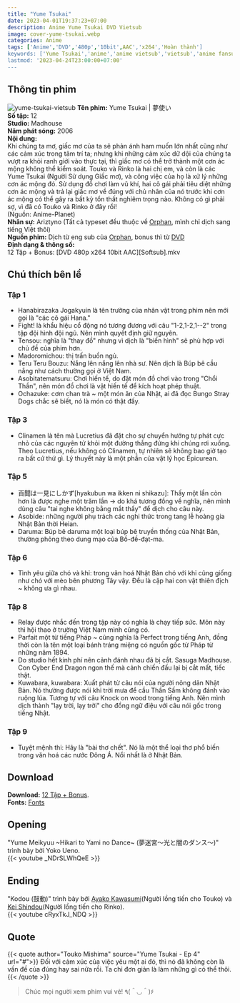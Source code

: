 ```yaml
---
title: "Yume Tsukai"
date: 2023-04-01T19:37:23+07:00
description: Anime Yume Tsukai DVD Vietsub
image: cover-yume-tsukai.webp
categories: Anime
tags: ['Anime','DVD','480p','10bit',AAC','x264','Hoàn thành']
keywords: ['Yume Tsukai','anime','anime vietsub','vietsub','anime fansub','fansub','Ariztyn-Fansub','Ariztyn Fansub','Ariztyn','Ariztyno']
lastmod: '2023-04-24T23:00:00+07:00'
---  
```

## Thông tin phim   
![yume-tsukai-vietsub](yume-tsukai-1.webp)
**Tên phim:** Yume Tsukai | 夢使い   
**Số tập:** 12  
**Studio:** Madhouse   
**Năm phát sóng:** 2006   
**Nội dung:**   
Khi chúng ta mơ, giấc mơ của ta sẽ phản ánh ham muốn lớn nhất cũng như các cảm xúc trong tâm trí ta; nhưng khi những cảm xúc dữ dội của chúng ta vượt ra khỏi ranh giới vào thực tại, thì giấc mơ có thể trở thành một cơn ác mộng không thể kiểm soát. Touko và Rinko là hai chị em, và còn là các Yume Tsukai (Người Sử dụng Giấc mơ), và công việc của họ là xử lý những cơn ác mộng đó. Sử dụng đồ chơi làm vũ khí, hai cô gái phải tiêu diệt những cơn ác mộng và trả lại giấc mơ về đúng với chủ nhân của nó trước khi cơn ác mộng có thể gây ra bất kỳ tổn thất nghiêm trọng nào. Không có gì phải sợ, vì đã có Touko và Rinko ở đây rồi!   
(Nguồn: Anime-Planet)   
**Nhân sự:** Ariztyno (Tất cả typeset đều thuộc về [Orphan](https://collectr.blogspot.com/), mình chỉ dịch sang tiếng Việt thôi)  
**Nguồn phim:** Dịch từ eng sub của [Orphan](https://nyaa.si/view/860370), bonus thì từ [DVD](https://nyaa.si/view/63555)   
**Định dạng & thông số:**      
12 Tập + Bonus: [DVD 480p x264 10bit AAC][Softsub].mkv   
## Chú thích bên lề
### Tập 1   
- Hanabirazaka Jogakyuin là tên trường của nhân vật trong phim nên mới gọi là "các cô gái Hana."   
- Fight! là khẩu hiệu cổ động nó tương đương với câu "1-2,1-2,1--2" trong tập đội hình đội ngũ. Nên mình quyết định giữ nguyên.   
- Tensou: nghĩa là "thay đồ" nhưng vì dịch là "biến hình" sẽ phù hợp với chủ đề của phim hơn.   
- Madoromichou: thị trấn buồn ngủ.   
- Teru Teru Bouzu: Nắng lên nắng lên nhà sư. Nên dịch là Búp bê cầu nắng như cách thường gọi ở Việt Nam.   
- Asobitatematsuru: Chơi hiến tế, do đặt món đồ chơi vào trong "Chổi Thần", nên món đồ chơi là vật hiến tế để kích hoạt phép thuật.   
- Ochazuke: cơm chan trà ~ một món ăn của Nhật, ai đã đọc Bungo Stray Dogs chắc sẽ biết, nó là món có thật đấy.   
### Tập 3   
- Clinamen là tên mà Lucretius đã đặt cho sự chuyển hướng tự phát cực nhỏ của các nguyên tử khỏi một đường thẳng đứng khi chúng rơi xuống. Theo Lucretius, nếu không có Clinamen, tự nhiên sẽ không bao giờ tạo ra bất cứ thứ gì. Lý thuyết này là một phần của vật lý học Epicurean.   
### Tập 5   
- 百聞は一見にしかず[hyakubun wa ikken ni shikazu]: Thấy một lần còn hơn là được nghe một trăm lần -> do khá tương đồng về nghĩa, nên mình dùng câu "tai nghe không bằng mắt thấy" để dịch cho câu này.   
- Asobide: những người phụ trách các nghi thức trong tang lễ hoàng gia Nhật Bản thời Heian.   
- Daruma: Búp bê daruma một loại búp bê truyền thống của Nhật Bản, thường phỏng theo dung mạo của Bồ-đề-đạt-ma.   
### Tập 6
- Tình yêu giữa chó và khỉ: trong văn hoá Nhật Bản chó với khỉ cũng giống như chó với mèo bên phương Tây vậy. Đều là cặp hai con vật thiên địch ~ không ưa gì nhau.   
### Tập 8   
- Relay được nhắc đến trong tập này có nghĩa là chạy tiếp sức. Môn này thì hội thao ở trường Việt Nam mình cũng có.
- Parfait một từ tiếng Pháp ~ cũng nghĩa là Perfect trong tiếng Anh, đồng thời còn là tên một loại bánh tráng miệng có nguồn gốc từ Pháp từ những năm 1894.   
- Do studio hết kinh phí nên cảnh đánh nhau đã bị cắt. Sasuga Madhouse. Con Cyber End Dragon ngon thế mà cảnh chiến đấu lại bị cắt mất, tiếc thật.   
- Kuwabara, kuwabara: Xuất phát từ câu nói của người nông dân Nhật Bản. Nó thường được nói khi trời mưa để cầu Thần Sấm không đánh vào ruộng lúa. Tương tự với câu Knock on wood trong tiếng Anh. Nên mình dịch thành "lạy trời, lạy trời" cho đồng ngữ điệu với câu nói gốc trong tiếng Nhật.
### Tập 9   
- Tuyệt mệnh thi: Hãy là "bài thơ chết". Nó là một thể loại thơ phổ biến trong văn hoá các nước Đông Á. Nổi nhất là ở Nhật Bản.   
## Download   
**Download:** [12 Tập + Bonus](https://terabox.com/s/1TwRZrdPtwWUg9VEtjQvk-Q).   
**Fonts:** [Fonts](https://github.com/Ariztynfansub/YT-s-fonts/archive/refs/heads/main.zip)   
## Opening  
"Yume Meikyuu ~Hikari to Yami no Dance~ (夢迷宮～光と闇のダンス～)" trình bày bởi Yoko Ueno.  
{{< youtube _NDrSLWhQeE >}}
## Ending  
"Kodou (鼓動)" trình bày bởi [Ayako Kawasumi](https://myanimelist.net/people/13/Ayako_Kawasumi)(Người lồng tiến cho Touko) và [Kei Shindou](https://myanimelist.net/people/594/Kei_Shindou)(Người lồng tiến cho Rinko).  
{{< youtube cRyxTkJ_NDQ >}}
## Quote   
{{< quote author="Touko Mishima" source="Yume Tsukai - Ep 4" url="#">}}
Đối với cảm xúc của việc yêu một ai đó, thì nó đã không còn là vấn đề của đúng hay sai nữa rồi. Ta chỉ đơn giản là làm những gì có thể thôi.
{{< /quote >}}
> Chúc mọi người xem phim vui vẻ! ٩(＾◡＾)۶
